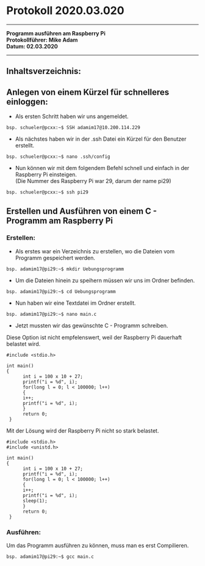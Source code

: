 # Protokoll 2020.03.020
-------------------------------
**Programm ausführen am Raspberry Pi**  
**Protokollführer: Mike Adam**  
**Datum: 02.03.2020**

--------------------------------
## Inhaltsverzeichnis:


## Anlegen von einem Kürzel für schnelleres einloggen:
* Als ersten Schritt haben wir uns angemeldet.
````
bsp. schueler@pcxx:~$ SSH adamim17@10.200.114.229
````
* Als nächstes haben wir in der .ssh Datei ein Kürzel für den Benutzer erstellt.
````
bsp. schueler@pcxx:~$ nano .ssh/config
````
* Nun können wir mit dem folgendem Befehl schnell und einfach in der Raspberry Pi einsteigen.   
(Die Nummer des Raspberry Pi war 29, darum der name pi29)   
````
bsp. schueler@pcxx:~$ ssh pi29
````
## Erstellen und Ausführen von einem C - Programm am Raspberry Pi

### Erstellen:

* Als erstes war ein Verzeichnis zu erstellen, wo die Dateien vom Programm gespeichert werden.
````
bsp. adamim17@pi29:~$ mkdir Uebungsprogramm
````
* Um die Dateien hinein zu speihern müssen wir uns im Ordner befinden.
````
bsp. adamim17@pi29:~$ cd Uebungsprogramm
````
* Nun haben wir eine Textdatei im Ordner erstellt.
````
bsp. adamim17@pi29:~$ nano main.c
````
* Jetzt mussten wir das gewünschte C - Programm schreiben.

Diese Option ist nicht empfelenswert, weil der Raspberry Pi dauerhaft belastet wird.
````
#include <stdio.h>

int main()
{
      int i = 100 x 10 + 27;
      printf("i = %d", i);
      for(long l = 0; l < 100000; l++)
      {
      i++;
      printf("i = %d", i);
      }
      return 0;
 }
````
Mit der Lösung wird der Raspberry Pi nicht so stark belastet.
````
#include <stdio.h>
#include <unistd.h>

int main()
{
      int i = 100 x 10 + 27;
      printf("i = %d", i);
      for(long l = 0; l < 100000; l++)
      {
      i++;
      printf("i = %d", i);
      sleep(1);
      }
      return 0;
 }
````

### Ausführen:

Um das Programm ausführen zu können, muss man es erst Compilieren.
````
bsp. adamim17@pi29:~$ gcc main.c
````

